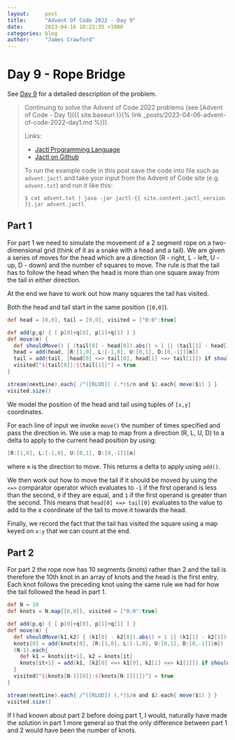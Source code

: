 ```yaml
---
layout:     post
title:      "Advent Of Code 2022 - Day 9"
date:       2023-04-16 10:22:35 +1000
categories: blog
author:     "James Crawford"
---
```


# Day 9 - Rope Bridge

See [Day 9](https://adventofcode.com/2022/day/9) for a detailed description of the problem.

> Continuing to solve the Advent of Code 2022 problems
> (see [Advent of Code - Day 1]({{ site.baseurl }}{% link _posts/2023-04-06-advent-of-code-2022-day1.md %})).
>
> Links:
> * [Jactl Programming Language](https://jactl.io)
> * [Jactl on Github](https://github.com/jaccomoc/jactl)
>
> To run the example code in this post save the code into file such as `advent.jactl` and take your input from the
> Advent of Code site (e.g. `advent.txt`) and run it like this:
> ```shell
> $ cat advent.txt | java -jar jactl-{{ site.content.jactl_version }}.jar advent.jactl 
> ```

## Part 1

For part 1 we need to simulate the movement of a 2 segment rope on a two-dimensional grid (think of it as a snake
with a head and a tail).
We are given a series of moves for the head which are a direction (R - right, L - left, U - up, D - down) and the
number of squares to move.
The rule is that the tail has to follow the head when the head is more than one square away from the tail in
either direction.

At the end we have to work out how many squares the tail has visited.

Both the head and tail start in the same position (`[0,0]`).

```groovy
def head = [0,0], tail = [0,0], visited = ["0:0":true]

def add(p,q) { [ p[0]+q[0], p[1]+q[1] ] }
def move(m) {
  def shouldMove() { (tail[0] - head[0]).abs() > 1 || (tail[1] - head[1]).abs() > 1 }
  head = add(head, [R:[1,0], L:[-1,0], U:[0,1], D:[0,-1]][m])
  tail = add(tail, [head[0] <=> tail[0], head[1] <=> tail[1]]) if shouldMove()
  visited["${tail[0]}:${tail[1]}"] = true
}

stream(nextLine).each{ /^([RLUD]) (.*)$/n and $2.each{ move($1) } }
visited.size()
```

We model the position of the head and tail using tuples of `[x,y]` coordinates.

For each line of input we invoke `move()` the number of times specified and pass the direction in.
We use a map to map from a direction (R, L, U, D) to a delta to apply to the current head position by using:
```groovy
[R:[1,0], L:[-1,0], U:[0,1], D:[0,-1]][m]
```
where `m` is the direction to move.
This returns a delta to apply using `add()`.

We then work out how to move the tail if it should be moved by using the `<=>` comparator operator which evaluates
to `-1` if the first operand is less than the second, `0` if they are equal, and `1` if the first operand is greater
than the second.
This means that `head[0] <=> tail[0]` evaluates to the value to add to the x coordinate of the tail to move it towards
the head.

Finally, we record the fact that the tail has visited the square using a map keyed on `x:y` that we can count at the end.

## Part 2

For part 2 the rope now has 10 segments (knots) rather than 2 and the tail is therefore the 10th knot in an array
of knots and the head is the first entry.
Each knot follows the preceding knot using the same rule we had for how the tail followed the head in part 1.

```groovy
def N = 10
def knots = N.map{[0,0]}, visited = ["0:0":true]

def add(p,q) { [ p[0]+q[0], p[1]+q[1] ] }
def move(m) {
  def shouldMove(k1,k2) { (k1[0] - k2[0]).abs() > 1 || (k1[1] - k2[1]).abs() > 1 }
  knots[0] = add(knots[0], [R:[1,0], L:[-1,0], U:[0,1], D:[0,-1]][m])
  (N-1).each{
    def k1 = knots[it+1], k2 = knots[it]
    knots[it+1] = add(k1, [k2[0] <=> k1[0], k2[1] <=> k1[1]]) if shouldMove(k1,k2)
  }
  visited["${knots[N-1][0]}:${knots[N-1][1]}"] = true
}

stream(nextLine).each{ /^([RLUD]) (.*)$/n and $2.each{ move($1) } }
visited.size()
```

If I had known about part 2 before doing part 1, I would, naturally have made the solution in part 1 more general
so that the only difference between part 1 and 2 would have been the number of knots.
